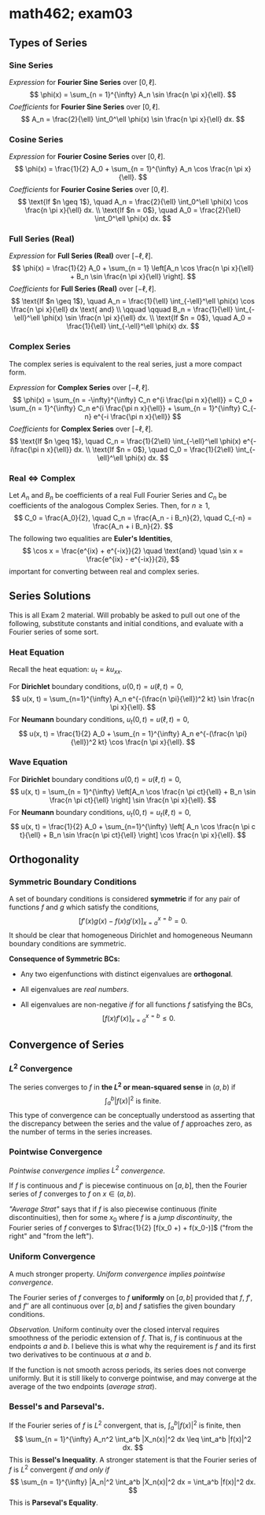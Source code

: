# math462; exam03

## Types of Series

### Sine Series

*Expression* for **Fourier Sine Series** over $[0, \ell]$.
$$
\phi(x) = \sum_{n = 1}^{\infty} A_n \sin \frac{n \pi x}{\ell}.
$$
*Coefficients* for **Fourier Sine Series** over $[0, \ell]$.
$$
A_n = \frac{2}{\ell} \int_0^\ell \phi(x) \sin \frac{n \pi x}{\ell} dx.
$$

### Cosine Series

*Expression* for **Fourier Cosine Series** over $[0, \ell]$.
$$
\phi(x) = \frac{1}{2} A_0 + \sum_{n = 1}^{\infty} A_n \cos \frac{n \pi x}{\ell}.
$$
*Coefficients* for **Fourier Cosine Series** over $[0, \ell]$.
$$
\text{If $n \geq 1$}, \quad A_n = \frac{2}{\ell} \int_0^\ell \phi(x) \cos \frac{n \pi x}{\ell} dx. \\
\text{If $n = 0$}, \quad A_0 = \frac{2}{\ell} \int_0^\ell \phi(x) dx.
$$

### Full Series (Real)

*Expression* for **Full Series (Real)** over $[-\ell, \ell]$.
$$
\phi(x) = \frac{1}{2} A_0 + \sum_{n = 1} 
	\left[A_n \cos \frac{n \pi x}{\ell} + B_n \sin \frac{n \pi x}{\ell} \right].
$$
*Coefficients* for **Full Series (Real)** over $[-\ell, \ell]$.
$$
\text{If $n \geq 1$}, \quad A_n = \frac{1}{\ell} \int_{-\ell}^\ell \phi(x) \cos \frac{n \pi x}{\ell} dx \text{ and} \\
\qquad \qquad B_n = \frac{1}{\ell} \int_{-\ell}^\ell \phi(x) \sin \frac{n \pi x}{\ell} dx. \\
\text{If $n = 0$}, \quad A_0 = \frac{1}{\ell} \int_{-\ell}^\ell \phi(x) dx.
$$

### Complex Series

The complex series is equivalent to the real series, just a more compact form.

*Expression* for **Complex Series** over $[-\ell, \ell]$.
$$
\phi(x) = \sum_{n = -\infty}^{\infty} C_n e^{i \frac{\pi n x}{\ell}} 
= C_0 + \sum_{n = 1}^{\infty} C_n e^{i \frac{\pi n x}{\ell}} + \sum_{n = 1}^{\infty} C_{-n} e^{-i \frac{\pi n x}{\ell}}
$$
*Coefficients* for **Complex Series** over $[-\ell, \ell]$.
$$
\text{If $n \geq 1$}, \quad C_n = \frac{1}{2\ell} \int_{-\ell}^\ell \phi(x) e^{-i\frac{\pi n x}{\ell}} dx. \\
\text{If $n = 0$}, \quad C_0 = \frac{1}{2\ell} \int_{-\ell}^\ell \phi(x) dx.
$$

### Real $\Leftrightarrow$ Complex

Let $A_n$ and $B_n$ be coefficients of a real Full Fourier Series and $C_n$ be coefficients of the analogous Complex Series. Then, for $n \geq 1$,
$$
C_0 = \frac{A_0}{2}, \quad C_n = \frac{A_n - i B_n}{2}, \quad C_{-n} = \frac{A_n + i B_n}{2}.
$$
The following two equalities are **Euler's Identities**,
$$
\cos x = \frac{e^{ix} + e^{-ix}}{2} \quad \text{and} \quad \sin x = \frac{e^{ix} - e^{-ix}}{2i},
$$
important for converting between real and complex series.

## Series Solutions

This is all Exam 2 material. Will probably be asked to pull out one of the following, substitute constants and initial conditions, and evaluate with a Fourier series of some sort.

### Heat Equation

Recall the heat equation: $u_{t} = k u_{xx}$.

For **Dirichlet** boundary conditions, $u(0, t) = u(\ell, t) = 0$,
$$
u(x, t) = \sum_{n=1}^{\infty} A_n e^{-(\frac{n \pi}{\ell})^2 kt} \sin \frac{n \pi x}{\ell}.
$$
For **Neumann** boundary conditions, $u_t(0, t) = u(\ell, t) = 0$,
$$
u(x, t) = \frac{1}{2} A_0 + \sum_{n = 1}^{\infty} A_n e^{-(\frac{n \pi}{\ell})^2 kt} \cos \frac{n \pi x}{\ell}.
$$

### Wave Equation

For **Dirichlet** boundary conditions $u(0, t) = u(\ell, t) = 0$,
$$
u(x, t) = \sum_{n = 1}^{\infty} \left[A_n \cos \frac{n \pi ct}{\ell} + B_n \sin \frac{n \pi ct}{\ell} \right] \sin \frac{n \pi x}{\ell}.
$$
For **Neumann** boundary conditions, $u_t(0, t) = u_t(\ell, t) = 0$,
$$
u(x, t) = \frac{1}{2} A_0 + \sum_{n=1}^{\infty} \left[ A_n \cos \frac{n \pi c t}{\ell} + B_n \sin \frac{n \pi ct}{\ell} \right] \cos \frac{n \pi x}{\ell}.
$$

## Orthogonality

### Symmetric Boundary Conditions

A set of boundary conditions is considered **symmetric** if for any pair of functions $f$ and $g$ which satisfy the conditions,
$$
\Big[ f'(x) g(x) - f(x)g'(x) \Big]_{x = a}^{x = b} = 0.
$$
It should be clear that homogeneous Dirichlet and homogeneous Neumann boundary conditions are symmetric.

**Consequence of Symmetric BCs:**

- Any two eigenfunctions with distinct eigenvalues are **orthogonal**.

- All eigenvalues are *real numbers*.

- All eigenvalues are non-negative *if* for all functions $f$ satisfying the BCs,
  $$
  \Big[f(x) f'(x) \Big]_{x = a}^{x = b} \leq 0.
  $$

## Convergence of Series

### $L^2$ Convergence

The series converges to $f$ in **the $L^2$ or mean-squared sense** in $(a, b)$ if
$$
\int_a^b |f(x)|^2 \text{ is finite.}
$$
This type of convergence can be conceptually understood as asserting that the discrepancy between the series and the value of $f$ approaches zero, as the number of terms in the series increases.

### Pointwise Convergence

*Pointwise convergence implies $L^2$ convergence.*

If $f$ is continuous and $f'$ is piecewise continuous on $[a, b]$, then the Fourier series of $f$ converges to $f$ on $x \in (a, b)$.

*"Average Strat"* says that if $f$ is also piecewise continuous (finite discontinuities), then for some $x_0$ where $f$ is a *jump discontinuity*, the Fourier series of $f$ converges to $\frac{1}{2} [f(x_0 +) + f(x_0-)]$ ("from the right" and "from the left").

### Uniform Convergence

A much stronger property. *Uniform convergence implies pointwise convergence.*

The Fourier series of $f$ converges to $f$ **uniformly** on $[a, b]$ provided that $f$, $f'$, and $f''$ are all continuous over $[a, b]$ and $f$ satisfies the given boundary conditions. 

*Observation.* Uniform continuity over the closed interval requires smoothness of the periodic extension of $f$. That is, $f$ is continuous at the endpoints $a$ and $b$. I believe this is what why the requirement is $f$ and its first two derivatives to be continuous at $a$ and $b$.

If the function is not smooth across periods, its series does not converge uniformly. But it is still likely to converge pointwise, and may converge at the average of the two endpoints (*average strat*).

### Bessel's and Parseval's.

If the Fourier series of $f$ is $L^2$ convergent, that is, $\int_a^b |f(x)|^2$ is finite, then
$$
\sum_{n = 1}^{\infty} A_n^2 \int_a^b |X_n(x)|^2 dx \leq \int_a^b |f(x)|^2 dx.
$$
This is **Bessel's Inequality**. A stronger statement is that the Fourier series of $f$ is $L^2$ convergent *if and only if* 
$$
\sum_{n = 1}^{\infty} |A_n|^2 \int_a^b |X_n(x)|^2 dx = \int_a^b |f(x)|^2 dx.
$$
This is **Parseval's Equality**.

